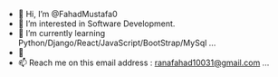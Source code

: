 - 👋 Hi, I’m @FahadMustafa0
- 👀 I’m interested in Software Development.
- 🌱 I’m currently learning Python/Django/React/JavaScript/BootStrap/MySql ...
- 💞️
- 📫 Reach me on this email address : ranafahad10031@gmail.com ...

<!---
FahadMustafa0/FahadMustafa0 is a ✨ special ✨ repository because its `README.md` (this file) appears on your GitHub profile.
You can click the Preview link to take a look at your changes.
--->
